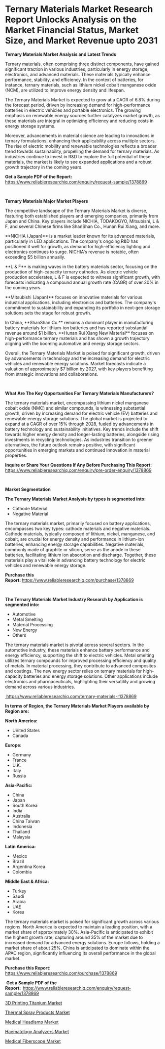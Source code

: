 <p><h1>Ternary Materials Market Research Report Unlocks Analysis on the Market Financial Status, Market Size, and Market Revenue upto 2031</h1></p><p><strong>Ternary Materials Market Analysis and Latest Trends</strong></p>
<p><p>Ternary materials, often comprising three distinct components, have gained significant traction in various industries, particularly in energy storage, electronics, and advanced materials. These materials typically enhance performance, stability, and efficiency. In the context of batteries, for instance, ternary materials, such as lithium nickel cobalt manganese oxide (NCM), are utilized to improve energy density and lifespan.</p><p>The Ternary Materials Market is expected to grow at a CAGR of 6.8% during the forecast period, driven by increasing demand for high-performance batteries in electric vehicles and portable electronics. The growing emphasis on renewable energy sources further catalyzes market growth, as these materials are integral in optimizing efficiency and reducing costs in energy storage systems.</p><p>Moreover, advancements in material science are leading to innovations in ternary formulations, enhancing their applicability across multiple sectors. The rise of electric mobility and renewable technologies reflects a broader trend towards sustainability, propelling the demand for ternary materials. As industries continue to invest in R&D to explore the full potential of these materials, the market is likely to see expanded applications and a robust growth trajectory in the coming years.</p></p>
<p><strong>Get a Sample PDF of the Report:&nbsp;</strong> <a href="https://www.reliableresearchiq.com/enquiry/request-sample/1378869?utm_campaign=1087&utm_medium=2&utm_source=Github&utm_content=ia&utm_term=07112024&utm_id=ternary-materials">https://www.reliableresearchiq.com/enquiry/request-sample/1378869</a></p>
<p>&nbsp;</p>
<p><strong>Ternary Materials Major Market Players</strong></p>
<p><p>The competitive landscape of the Ternary Materials Market is diverse, featuring both established players and emerging companies, primarily from Japan and China. Key players include NICHIA, TODAKOGYO, Mitsubishi, L & F, and several Chinese firms like ShanShan Co., Hunan Rui Xiang, and more.</p><p>**NICHIA (Japan)** is a market leader known for its advanced materials, particularly in LED applications. The company's ongoing R&D has positioned it well for growth, as demand for high-efficiency lighting and electronics continues to surge. NICHIA's revenue is notable, often exceeding $5 billion annually.</p><p>**L & F** is making waves in the battery materials sector, focusing on the production of high-capacity ternary cathodes. As electric vehicle production accelerates, L & F is expected to witness significant growth, with forecasts indicating a compound annual growth rate (CAGR) of over 20% in the coming years.</p><p>**Mitsubishi (Japan)** focuses on innovative materials for various industrial applications, including electronics and batteries. The company's commitment to sustainability and expanding its portfolio in next-gen storage solutions sets the stage for robust growth.</p><p>In China, **ShanShan Co.** remains a dominant player in manufacturing battery materials for lithium-ion batteries and has reported substantial revenue around $1 billion. **Hunan Rui Xiang New Material** focuses on high-performance ternary materials and has shown a growth trajectory aligning with the booming automotive and energy storage sectors.</p><p>Overall, the Ternary Materials Market is poised for significant growth, driven by advancements in technology and the increasing demand for electric vehicles and renewable energy solutions. Market forecasts indicate a valuation of approximately $7 billion by 2027, with key players benefiting from strategic innovations and collaborations.</p></p>
<p>&nbsp;</p>
<p><strong>What Are The Key Opportunities For Ternary Materials Manufacturers?</strong></p>
<p><p>The ternary materials market, encompassing lithium nickel manganese cobalt oxide (NMC) and similar compounds, is witnessing substantial growth, driven by increasing demand for electric vehicle (EV) batteries and renewable energy storage solutions. The global market is projected to expand at a CAGR of over 15% through 2028, fueled by advancements in battery technology and sustainability initiatives. Key trends include the shift towards higher energy density and longer-lasting batteries, alongside rising investments in recycling technologies. As industries transition to greener alternatives, the future outlook remains positive, with significant opportunities in emerging markets and continued innovation in material properties.</p></p>
<p><strong>Inquire or Share Your Questions If Any Before Purchasing This Report:</strong> <a href="https://www.reliableresearchiq.com/enquiry/pre-order-enquiry/1378869?utm_campaign=1087&utm_medium=2&utm_source=Github&utm_content=ia&utm_term=07112024&utm_id=ternary-materials">https://www.reliableresearchiq.com/enquiry/pre-order-enquiry/1378869</a></p>
<p>&nbsp;</p>
<p><strong>Market Segmentation</strong></p>
<p><strong>The Ternary Materials Market Analysis by types is segmented into:</strong></p>
<p><ul><li>Cathode Material</li><li>Negative Material</li></ul></p>
<p><p>The ternary materials market, primarily focused on battery applications, encompasses two key types: cathode materials and negative materials. Cathode materials, typically composed of lithium, nickel, manganese, and cobalt, are crucial for energy density and performance in lithium-ion batteries, enhancing energy storage capabilities. Negative materials, commonly made of graphite or silicon, serve as the anode in these batteries, facilitating lithium ion absorption and discharge. Together, these materials play a vital role in advancing battery technology for electric vehicles and renewable energy storage.</p></p>
<p><strong>Purchase this Report:&nbsp;</strong><a href="https://www.reliableresearchiq.com/purchase/1378869?utm_campaign=1087&utm_medium=2&utm_source=Github&utm_content=ia&utm_term=07112024&utm_id=ternary-materials">https://www.reliableresearchiq.com/purchase/1378869</a></p>
<p>&nbsp;</p>
<p><strong>The Ternary Materials Market Industry Research by Application is segmented into:</strong></p>
<p><ul><li>Automotive</li><li>Metal Smelting</li><li>Material Processing</li><li>New Energy</li><li>Others</li></ul></p>
<p><p>The ternary materials market is pivotal across several sectors. In the automotive industry, these materials enhance battery performance and energy efficiency, supporting the shift to electric vehicles. Metal smelting utilizes ternary compounds for improved processing efficiency and quality of metals. In material processing, they contribute to advanced composites and coatings. The new energy sector relies on ternary materials for high-capacity batteries and energy storage solutions. Other applications include electronics and pharmaceuticals, highlighting their versatility and growing demand across various industries.</p></p>
<p><a href="https://www.reliableresearchiq.com/ternary-materials-r1378869?utm_campaign=1087&utm_medium=2&utm_source=Github&utm_content=ia&utm_term=07112024&utm_id=ternary-materials">&nbsp;https://www.reliableresearchiq.com/ternary-materials-r1378869</a></p>
<p><strong>In terms of Region, the Ternary Materials Market Players available by Region are:</strong></p>
<p>
    <p> <strong> North America: </strong>
        <ul>
            <li>United States</li>
            <li>Canada</li>
        </ul>
        </p> 
    <p> <strong> Europe: </strong>
        <ul>
            <li>Germany</li>
            <li>France</li>
            <li>U.K.</li>
            <li>Italy</li>
            <li>Russia</li>
        </ul>
        </p> 
    <p> <strong> Asia-Pacific: </strong>
        <ul>
            <li>China</li>
            <li>Japan</li>
            <li>South Korea</li>
            <li>India</li>
            <li>Australia</li>
            <li>China Taiwan</li>
            <li>Indonesia</li>
            <li>Thailand</li>
            <li>Malaysia</li>
        </ul>
        </p> 
    <p> <strong> Latin America: </strong>
        <ul>
            <li>Mexico</li>
            <li>Brazil</li>
            <li>Argentina Korea</li>
            <li>Colombia</li>
        </ul>
        </p> 
    <p> <strong> Middle East & Africa: </strong>
        <ul>
            <li>Turkey</li>
            <li>Saudi</li>
            <li>Arabia</li>
            <li>UAE</li>
            <li>Korea</li>
        </ul>
    </p>
    </p>
<p><p>The ternary materials market is poised for significant growth across various regions. North America is expected to maintain a leading position, with a market share of approximately 30%. Asia-Pacific is anticipated to exhibit the highest growth rate, capturing around 35% of the market due to increased demand for advanced energy solutions. Europe follows, holding a market share of about 25%. China is anticipated to dominate within the APAC region, significantly influencing its overall performance in the global market.</p></p>
<p><strong>Purchase this Report: </strong><a href="https://www.reliableresearchiq.com/purchase/1378869?utm_campaign=1087&utm_medium=2&utm_source=Github&utm_content=ia&utm_term=07112024&utm_id=ternary-materials">https://www.reliableresearchiq.com/purchase/1378869</a></p>
<p>&nbsp;<strong>Get a Sample PDF of the Report:&nbsp;&nbsp;</strong><a href="https://www.reliableresearchiq.com/enquiry/request-sample/1378869?utm_campaign=1087&utm_medium=2&utm_source=Github&utm_content=ia&utm_term=07112024&utm_id=ternary-materials">https://www.reliableresearchiq.com/enquiry/request-sample/1378869</a></p>
<p><strong></strong></p>
<p><p><a href="https://github.com/vitacbq/Market-Research-Report-List-1/blob/main/3d-printing-titanium-market.md?utm_campaign=1087&utm_medium=2&utm_source=Github&utm_content=ia&utm_term=07112024&utm_id=ternary-materials">3D Printing Titanium Market</a></p><p><a href="https://github.com/benjigwozdzus/Market-Research-Report-List-1/blob/main/thermal-spray-products-market.md?utm_campaign=1087&utm_medium=2&utm_source=Github&utm_content=ia&utm_term=07112024&utm_id=ternary-materials">Thermal Spray Products Market</a></p><p><a href="https://issuu.com/reportprime-2/docs/medical-headlamp-market-size-2030.p_b8e9bd7de10d8f?utm_campaign=1087&utm_medium=2&utm_source=Github&utm_content=ia&utm_term=07112024&utm_id=ternary-materials">Medical Headlamp Market</a></p><p><a href="https://issuu.com/reportprime-2/docs/haematology-analyzers-market-size-2_fde62082544b35?utm_campaign=1087&utm_medium=2&utm_source=Github&utm_content=ia&utm_term=07112024&utm_id=ternary-materials">Haematology Analyzers Market</a></p><p><a href="https://issuu.com/reportprime-2/docs/medical-fiberscope-market-size-2030_c4b9e441441d59?utm_campaign=1087&utm_medium=2&utm_source=Github&utm_content=ia&utm_term=07112024&utm_id=ternary-materials">Medical Fiberscope Market</a></p></p>